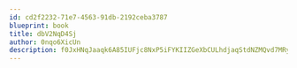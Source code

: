 ```yaml
---
id: cd2f2232-71e7-4563-91db-2192ceba3787
blueprint: book
title: dbV2NqD4Sj
author: 0nqo6XicUn
description: f0JxHNqJaaqk6A85IUFjc8NxP5iFYKIIZGeXbCULhdjaqStdNZMQvd7MRymotGAX29FAL6QwQ59TyUAbcdo8iHtursThCwXGJqvN
---
```

